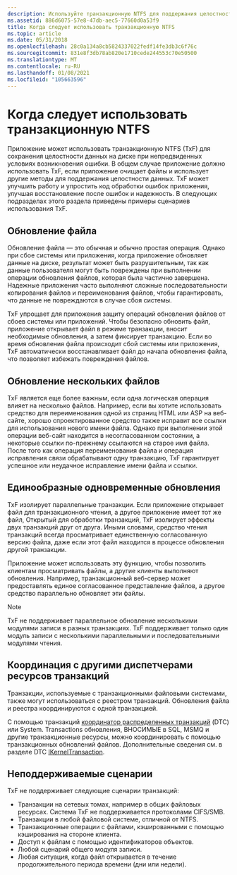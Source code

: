 ```yaml
---
description: Используйте транзакционную NTFS для поддержания целостности данных.
ms.assetid: 886d6075-57e8-47db-aec5-77660d0a53f9
title: Когда следует использовать транзакционную NTFS
ms.topic: article
ms.date: 05/31/2018
ms.openlocfilehash: 28c0a134a8cb5824337022fedf14fe3db3c6f76c
ms.sourcegitcommit: 831e8f3db78ab820e1710cede244553c70e50500
ms.translationtype: MT
ms.contentlocale: ru-RU
ms.lasthandoff: 01/08/2021
ms.locfileid: "105663596"
---
```

# <a name="when-to-use-transactional-ntfs"></a>Когда следует использовать транзакционную NTFS

Приложение может использовать транзакционную NTFS (TxF) для сохранения целостности данных на диске при непредвиденных условиях возникновения ошибки. В общем случае приложение должно использовать TxF, если приложение очищает файлы и использует другие методы для поддержания целостности данных. TxF может улучшить работу и упростить код обработки ошибок приложения, улучшая восстановление после ошибок и надежность. В следующих подразделах этого раздела приведены примеры сценариев использования TxF.

## <a name="updating-a-file"></a>Обновление файла

Обновление файла — это обычная и обычно простая операция. Однако при сбое системы или приложения, когда приложение обновляет данные на диске, результат может быть разрушительным, так как данные пользователя могут быть повреждены при выполнении операции обновления файлов, которая была частично завершена. Надежные приложения часто выполняют сложные последовательности копирования файлов и переименования файлов, чтобы гарантировать, что данные не повреждаются в случае сбоя системы.

TxF упрощает для приложения защиту операций обновления файлов от сбоев системы или приложений. Чтобы безопасно обновить файл, приложение открывает файл в режиме транзакции, вносит необходимые обновления, а затем фиксирует транзакцию. Если во время обновления файла происходит сбой системы или приложения, TxF автоматически восстанавливает файл до начала обновления файла, что позволяет избежать повреждения файлов.

## <a name="multi-file-updates"></a>Обновление нескольких файлов

TxF является еще более важным, если одна логическая операция влияет на несколько файлов. Например, если вы хотите использовать средство для переименования одной из страниц HTML или ASP на веб-сайте, хорошо спроектированное средство также исправит все ссылки для использования нового имени файла. Однако при выполнении этой операции веб-сайт находится в несогласованном состоянии, а некоторые ссылки по-прежнему ссылаются на старое имя файла. После того как операция переименования файла и операция исправления связи обрабатывают одну транзакцию, TxF гарантирует успешное или неудачное исправление имени файла и ссылки.

## <a name="consistent-concurrent-updates"></a>Единообразные одновременные обновления

TxF изолирует параллельные транзакции. Если приложение открывает файл для транзакционного чтения, а другое приложение имеет тот же файл, Открытый для обработки транзакций, TxF изолирует эффекты двух транзакций друг от друга. Иными словами, средство чтения транзакций всегда просматривает единственную согласованную версию файла, даже если этот файл находится в процессе обновления другой транзакции.

Приложение может использовать эту функцию, чтобы позволить клиентам просматривать файлы, а другие клиенты выполняют обновления. Например, транзакционный веб-сервер может предоставлять единое согласованное представление файлов, а другое средство параллельно обновляет эти файлы.

> [!Note]  
> TxF не поддерживает параллельное обновление несколькими модулями записи в разных транзакциях. TxF поддерживает только один модуль записи с несколькими параллельными и последовательными модулями чтения.

 

## <a name="coordinating-with-other-transacted-resource-managers"></a>Координация с другими диспетчерами ресурсов транзакций

Транзакции, используемые с транзакционными файловыми системами, также могут использоваться с реестром транзакций. Обновления файла и реестра координируются с одной транзакцией.

С помощью транзакций [координатор распределенных транзакций](/previous-versions/windows/desktop/mscs/distributed-transaction-coordinator) (DTC) или System. Transactions обновления, ВНОСИМЫЕ в SQL, MSMQ и другие транзакционные ресурсы, можно координировать с помощью транзакционных обновлений файлов. Дополнительные сведения см. в разделе DTC [IKernelTransaction](/previous-versions/windows/desktop/aa344210(v=vs.85)).

## <a name="unsupported-scenarios"></a>Неподдерживаемые сценарии

TxF не поддерживает следующие сценарии транзакций:

-   Транзакции на сетевых томах, например в общих файловых ресурсах. Система TxF не поддерживается протоколами CIFS/SMB.
-   Транзакции в любой файловой системе, отличной от NTFS.
-   Транзакционные операции с файлами, кэшированными с помощью кэширования на стороне клиента.
-   Доступ к файлам с помощью идентификаторов объектов.
-   Любой сценарий общего модуля записи.
-   Любая ситуация, когда файл открывается в течение продолжительного периода времени (дни или недели).

 

 
